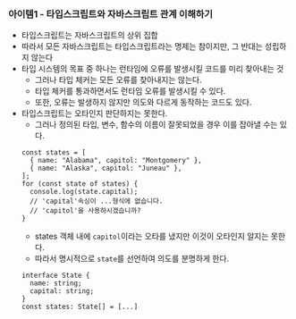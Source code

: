 ### 아이템1 - 타입스크립트와 자바스크립트 관계 이해하기

- 타입스크립트는 자바스크립트의 상위 집합
- 따라서 모든 자바스크립트는 타입스크립트라는 명제는 참이지만, 그 반대는 성립하지 않는다
- 타입 시스템의 목표 중 하나는 런타임에 오류를 발생시킬 코드를 미리 찾아내는 것
  - 그러나 타입 체커는 모든 오류를 찾아내지는 않는다.
  - 타입 체커를 통과하면서도 런타임 오류를 발생시킬 수 있다.
  - 또한, 오류는 발생하지 않지만 의도와 다르게 동작하는 코드도 있다.
- 타입스크립트는 오타인지 판단하지는 못한다.
  - 그러나 정의된 타입, 변수, 함수의 이름이 잘못되었을 경우 이를 잡아낼 수는 있다.
  ```tsx
  const states = [
    { name: "Alabama", capitol: "Montgomery" },
    { name: "Alaska", capitol: "Juneau" },
  ];
  for (const state of states) {
    console.log(state.capital);
    // 'capital'속싱이 ...형식에 없습니다.
    // 'capitol'을 사용하시겠습니까?
  }
  ```
  - states 객체 내에 `capitol`이라는 오타를 냈지만 이것이 오타인지 알지는 못한다.
  - 따라서 명시적으로 `state`를 선언하여 의도를 분명하게 한다.
  ```tsx
  interface State {
  	name: string;
  	capital: string;
  }
  const states: State[] = [...]
  ```
